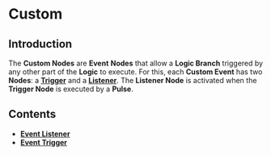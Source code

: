 # Custom

## Introduction

The **Custom Nodes** are **Event** **Nodes** that allow a **Logic Branch** triggered by any other part of the **Logic** to execute. For this, each **Custom Event** has two **Nodes**: a [**Trigger**](event-trigger.md) and a [**Listener**](event-listener.md). The **Listener Node** is activated when the **Trigger Node** is executed by a **Pulse**.

## Contents

* [**Event Listener**](event-listener.md)
* [**Event Trigger**](event-trigger.md)

